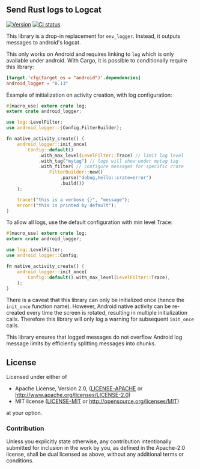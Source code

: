 ## Send Rust logs to Logcat

[![Version](https://img.shields.io/crates/v/android_logger.svg)](https://crates.io/crates/android_logger)
[![CI status](https://github.com/rust-mobile/android_logger-rs/actions/workflows/ci.yml/badge.svg)](https://github.com/rust-mobile/android_logger-rs/actions/workflows/ci.yml/)


This library is a drop-in replacement for `env_logger`. Instead, it outputs messages to
android's logcat.

This only works on Android and requires linking to `log` which
is only available under android. With Cargo, it is possible to conditionally require
this library:

```toml
[target.'cfg(target_os = "android")'.dependencies]
android_logger = "0.13"
```

Example of initialization on activity creation, with log configuration:

```rust
#[macro_use] extern crate log;
extern crate android_logger;

use log::LevelFilter;
use android_logger::{Config,FilterBuilder};

fn native_activity_create() {
    android_logger::init_once(
        Config::default()
            .with_max_level(LevelFilter::Trace) // limit log level
            .with_tag("mytag") // logs will show under mytag tag
            .with_filter( // configure messages for specific crate
                FilterBuilder::new()
                    .parse("debug,hello::crate=error")
                    .build())
    );

    trace!("this is a verbose {}", "message");
    error!("this is printed by default");
}
```

To allow all logs, use the default configuration with min level Trace:

```rust
#[macro_use] extern crate log;
extern crate android_logger;

use log::LevelFilter;
use android_logger::Config;

fn native_activity_create() {
    android_logger::init_once(
        Config::default().with_max_level(LevelFilter::Trace),
    );
}
```

There is a caveat that this library can only be initialized once
(hence the `init_once` function name). However, Android native activity can be
re-created every time the screen is rotated, resulting in multiple initialization calls.
Therefore this library will only log a warning for subsequent `init_once` calls.

This library ensures that logged messages do not overflow Android log message limits
by efficiently splitting messages into chunks.

## License

Licensed under either of

 * Apache License, Version 2.0, ([LICENSE-APACHE](LICENSE-APACHE) or http://www.apache.org/licenses/LICENSE-2.0)
 * MIT license ([LICENSE-MIT](LICENSE-MIT) or http://opensource.org/licenses/MIT)

at your option.

### Contribution

Unless you explicitly state otherwise, any contribution intentionally
submitted for inclusion in the work by you, as defined in the Apache-2.0
license, shall be dual licensed as above, without any additional terms or
conditions.
